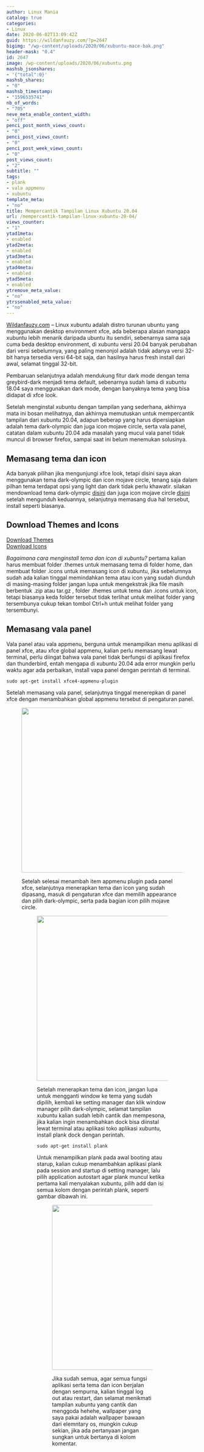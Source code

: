 ```yaml
---
author: Linux Mania
catalog: true
categories:
- Linux
date: 2020-06-02T13:09:42Z
guid: https://wildanfauzy.com/?p=2647
bigimg: "/wp-content/uploads/2020/06/xubuntu-mace-bak.png"
header-mask: "0.4"
id: 2647
image: /wp-content/uploads/2020/06/xubuntu.png
mashsb_jsonshares:
- '{"total":0}'
mashsb_shares:
- "0"
mashsb_timestamp:
- "1596535741"
nb_of_words:
- "705"
neve_meta_enable_content_width:
- "off"
penci_post_month_views_count:
- "0"
penci_post_views_count:
- "0"
penci_post_week_views_count:
- "0"
post_views_count:
- "2"
subtitle: ""
tags:
- plank
- vala appmenu
- xubuntu
template_meta:
- "no"
title: Mempercantik Tampilan Linux Xubuntu 20.04
url: /mempercantik-tampilan-linux-xubuntu-20-04/
views_counter:
- "1"
ytad1meta:
- enabled
ytad2meta:
- enabled
ytad3meta:
- enabled
ytad4meta:
- enabled
ytad5meta:
- enabled
ytremove_meta_value:
- "no"
ytrssenabled_meta_value:
- "no"
---
```


[Wildanfauzy.com](https://wildanfauzy.com/) – Linux xubuntu adalah distro turunan ubuntu yang menggunakan desktop environment xfce, ada beberapa alasan mangapa xubuntu lebih menarik daripada ubuntu itu sendiri, sebenarnya sama saja cuma beda desktop environment, di xubuntu versi 20.04 banyak perubahan dari versi sebelumnya, yang paling menonjol adalah tidak adanya versi 32-bit hanya tersedia versi 64-bit saja, dan hasilnya harus fresh install dari awal, selamat tinggal 32-bit.

Pembaruan selanjutnya adalah mendukung fitur dark mode dengan tema greybird-dark menjadi tema default, sebenarnya sudah lama di xubuntu 18.04 saya menggunakan dark mode, dengan banyaknya tema yang bisa didapat di xfce look.

Setelah menginstal xubuntu dengan tampilan yang sederhana, akhirnya mata ini bosan melihatnya, dan akhirnya memutuskan untuk mempercantik tampilan dari xubuntu 20.04, adapun beberap yang harus dipersiapkan adalah tema dark-olympic dan juga icon mojave circle, serta vala panel, catatan dalam xubuntu 20.04 ada masalah yang mucul vala panel tidak muncul di browser firefox, sampai saat ini belum menemukan solusinya.

## **Memasang tema dan icon**

Ada banyak pilihan jika mengunjungi xfce look, tetapi disini saya akan menggunakan tema dark-olympic dan icon mojave circle, tenang saja dalam pilhan tema terdapat opsi yang light dan dark tidak perlu khawatir. silakan mendownload tema dark-olympic <a rel="noreferrer noopener" href="https://www.pling.com/p/1302313" target="_blank">disini</a> dan juga icon mojave circle <a rel="noreferrer noopener" href="https://www.xfce-look.org/p/1305429/" target="_blank">disini</a> setelah mengunduh keduannya, selanjutnya memasang dua hal tersebut, install seperti biasanya.

## Download Themes and Icons

<div class="wp-block-buttons">
<div class="wp-block-button">
<a class="wp-block-button__link" href="/themes.tar.xz" style="border-radius:4px" rel="">Download Themes</a>
</div>

<div class="wp-block-button">
<a class="wp-block-button__link" href="/icons.tar.xz" style="border-radius:4px" rel="">Download Icons</a>
</div>
</div>

_Bagaimana cara menginstall tema dan icon di xubuntu?_ pertama kalian harus membuat folder .themes untuk memasang tema di folder home, dan membuat folder .icons untuk memasang icon di xubuntu, jika sebelumnya sudah ada kalian tinggal memindahkan tema atau icon yang sudah diunduh di masing-masing folder jangan lupa untuk mengekstrak jika file masih berbentuk .zip atau tar.gz , folder .themes untuk tema dan .icons untuk icon, tetapi biasanya keda folder tersebut tidak terlihat untuk melihat folder yang tersembunya cukup tekan tombol Ctrl+h untuk melihat folder yang tersembunyi.

## **Memasang vala panel**

Vala panel atau vala appmenu, berguna untuk menampilkan menu aplikasi di panel xfce, atau xfce global appmenu, kalian perlu memasang lewat terminal, perlu diingat bahwa vala panel tidak berfungsi di aplikasi firefox dan thunderbird, entah mengapa di xubuntu 20.04 ada error mungkin perlu waktu agar ada perbaikan, install vapa panel dengan perintah di terminal.

<pre class="wp-block-code"><code>sudo apt-get install xfce4-appmenu-plugin</code></pre>

Setelah memasang vala panel, selanjutnya tinggal menerepkan di panel xfce dengan menambahkan global appmenu tersebut di pengaturan panel.<figure class="wp-block-image size-large is-style-default">

<img loading="lazy" width="768" height="432" src="https://i1.wp.com/wildanfauzy.com/wp-content/uploads/2020/06/vala-panel.png?resize=768%2C432&ssl=1" alt="" class="wp-image-4155" data-recalc-dims="1" />

Setelah selesai menambah item appmenu plugin pada panel xfce, selanjutnya menerapkan tema dan icon yang sudah dipasang, masuk di pengaturan xfce dan memilih appearance dan pilih dark-olympic, serta pada bagian icon pilih mojave circle.<figure class="wp-block-image size-large is-style-default">

<img loading="lazy" width="768" height="432" src="https://i2.wp.com/wildanfauzy.com/wp-content/uploads/2020/06/apperance-xfce.png?resize=768%2C432&ssl=1" alt="" class="wp-image-4157" data-recalc-dims="1" />

Setelah menerapkan tema dan icon, jangan lupa untuk mengganti window ke tema yang sudah dipilih, kembali ke setting manager dan klik window manager pilih dark-olympic, selamat tampilan xubuntu kalian sudah lebih cantik dan mempesona, jika kalian ingin menambahkan dock bisa diinstal lewat terminal atau aplikasi toko aplikasi xubuntu, install plank dock dengan perintah.

<pre class="wp-block-code"><code>sudo apt-get install plank</code></pre>

Untuk menampilkan plank pada awal booting atau starup, kalian cukup menambahkan aplikasi plank pada session and startup di setting manager, lalu pilih application autostart agar plank muncul ketika pertama kali menyalakan xubuntu, pilih add dan isi semua kolom dengan perintah plank, seperti gambar dibawah ini.<figure class="wp-block-image size-large is-style-default">

<img loading="lazy" width="768" height="432" src="https://i1.wp.com/wildanfauzy.com/wp-content/uploads/2020/06/plank-dock.png?resize=768%2C432&ssl=1" alt="" class="wp-image-4156" data-recalc-dims="1" /> 

Jika sudah semua, agar semua fungsi aplikasi serta tema dan icon berjalan dengan sempurna, kalian tinggal log out atau restart, dan selamat menikmati tampilan xubuntu yang cantik dan menggoda hehehe, wallpaper yang saya pakai adalah wallpaper bawaan dari elemntary os, mungkin cukup sekian, jika ada pertanyaan jangan sungkan untuk bertanya di kolom komentar.